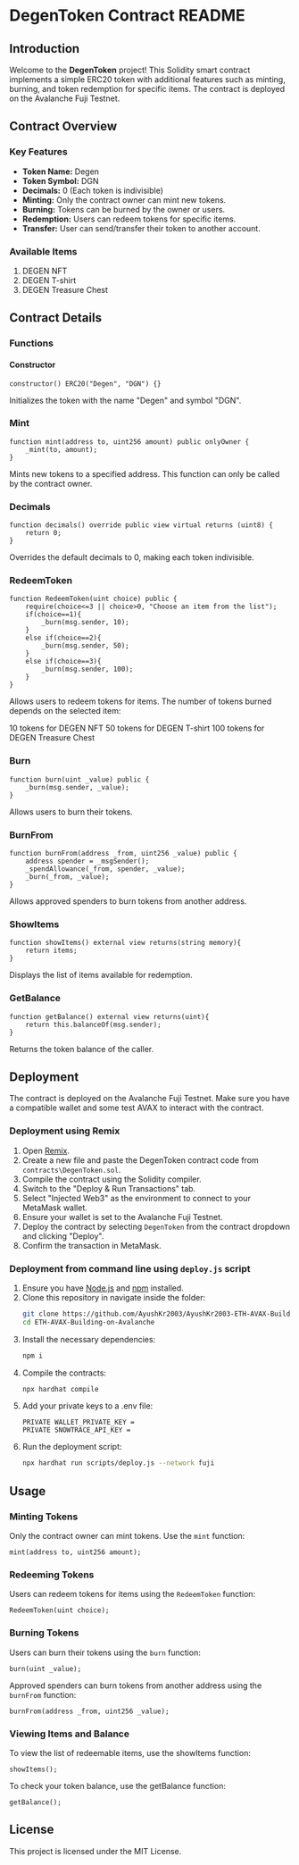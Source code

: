 # DegenToken Contract README

## Introduction

Welcome to the **DegenToken** project! This Solidity smart contract implements a simple ERC20 token with additional features such as minting, burning, and token redemption for specific items. The contract is deployed on the Avalanche Fuji Testnet.

## Contract Overview

### Key Features

- **Token Name:** Degen
- **Token Symbol:** DGN
- **Decimals:** 0 (Each token is indivisible)
- **Minting:** Only the contract owner can mint new tokens.
- **Burning:** Tokens can be burned by the owner or users.
- **Redemption:** Users can redeem tokens for specific items.
- **Transfer:** User can send/transfer their token to another account.

### Available Items

1. DEGEN NFT
2. DEGEN T-shirt
3. DEGEN Treasure Chest

## Contract Details

### Functions

#### Constructor

```solidity
constructor() ERC20("Degen", "DGN") {}
```
Initializes the token with the name "Degen" and symbol "DGN".

### Mint
```solidity
function mint(address to, uint256 amount) public onlyOwner {
    _mint(to, amount);
}
```
Mints new tokens to a specified address. This function can only be called by the contract owner.

### Decimals
```solidity
function decimals() override public view virtual returns (uint8) {
    return 0;
}
```
Overrides the default decimals to 0, making each token indivisible.

### RedeemToken
```solidity
function RedeemToken(uint choice) public {
    require(choice<=3 || choice>0, "Choose an item from the list");
    if(choice==1){
        _burn(msg.sender, 10);
    }
    else if(choice==2){
        _burn(msg.sender, 50);
    }
    else if(choice==3){
        _burn(msg.sender, 100);
    }
}
```
Allows users to redeem tokens for items. The number of tokens burned depends on the selected item:

10 tokens for DEGEN NFT
50 tokens for DEGEN T-shirt
100 tokens for DEGEN Treasure Chest

### Burn
```solidity
function burn(uint _value) public {
    _burn(msg.sender, _value);
}
```
Allows users to burn their tokens.

### BurnFrom
```solidity
function burnFrom(address _from, uint256 _value) public {
    address spender = _msgSender();
    _spendAllowance(_from, spender, _value);
    _burn(_from, _value);
}
```
Allows approved spenders to burn tokens from another address.

### ShowItems
```solidity
function showItems() external view returns(string memory){
    return items;
}
```
Displays the list of items available for redemption.

### GetBalance
```solidity
function getBalance() external view returns(uint){
    return this.balanceOf(msg.sender);
}
```
Returns the token balance of the caller.

## Deployment
The contract is deployed on the Avalanche Fuji Testnet. Make sure you have a compatible wallet and some test AVAX to interact with the contract.

### Deployment using Remix

1. Open [Remix](https://remix.ethereum.org/).
2. Create a new file and paste the DegenToken contract code from `contracts\DegenToken.sol`.
3. Compile the contract using the Solidity compiler.
4. Switch to the "Deploy & Run Transactions" tab.
5. Select "Injected Web3" as the environment to connect to your MetaMask wallet.
6. Ensure your wallet is set to the Avalanche Fuji Testnet.
7. Deploy the contract by selecting `DegenToken` from the contract dropdown and clicking "Deploy".
8. Confirm the transaction in MetaMask.

### Deployment from command line using `deploy.js` script

1. Ensure you have [Node.js](https://nodejs.org/) and [npm](https://www.npmjs.com/) installed.
2. Clone this repository in navigate inside the folder:
    ```bash
    git clone https://github.com/AyushKr2003/AyushKr2003-ETH-AVAX-Building-on-Avalanche.git
    cd ETH-AVAX-Building-on-Avalanche
    ```
3. Install the necessary dependencies:
    ```bash
    npm i
    ```
4. Compile the contracts:
    ```bash
    npx hardhat compile
    ```
5. Add your private keys to a .env file:
    ```plaintext
    PRIVATE WALLET_PRIVATE_KEY = 
    PRIVATE SNOWTRACE_API_KEY = 
    ```
6. Run the deployment script:
    ```bash
    npx hardhat run scripts/deploy.js --network fuji
    ```

## Usage
### Minting Tokens
Only the contract owner can mint tokens. Use the `mint` function:

```solidity
mint(address to, uint256 amount);
```
### Redeeming Tokens
Users can redeem tokens for items using the `RedeemToken` function:

```solidity
RedeemToken(uint choice);
```
### Burning Tokens
Users can burn their tokens using the `burn` function:

```solidity
burn(uint _value);
```
Approved spenders can burn tokens from another address using the `burnFrom` function:

```solidit
burnFrom(address _from, uint256 _value);
```
### Viewing Items and Balance
To view the list of redeemable items, use the showItems function:

```solidity
showItems();
```
To check your token balance, use the getBalance function:

```solidity
getBalance();
```
## License
This project is licensed under the MIT License.